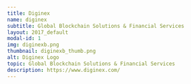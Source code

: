 ```yaml
---
title: Diginex
name: diginex
subtitle: Global Blockchain Solutions & Financial Services
layout: 2017_default
modal-id: 1
img: diginexb.png
thumbnail: diginexb_thumb.png
alt: Diginex Logo
topic: Global Blockchain Solutions & Financial Services
description: https://www.diginex.com/
---
```

